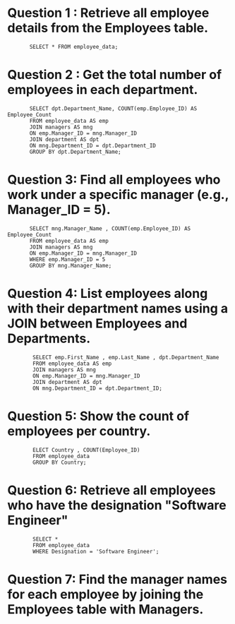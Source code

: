 # Question 1 : Retrieve all employee details from the Employees table.
           SELECT * FROM employee_data;
# Question 2 : Get the total number of employees in each department.
           SELECT dpt.Department_Name, COUNT(emp.Employee_ID) AS Employee_Count
           FROM employee_data AS emp
           JOIN managers AS mng
           ON emp.Manager_ID = mng.Manager_ID
           JOIN department AS dpt
           ON mng.Department_ID = dpt.Department_ID
           GROUP BY dpt.Department_Name;
# Question 3: Find all employees who work under a specific manager (e.g., Manager_ID = 5).
           SELECT mng.Manager_Name , COUNT(emp.Employee_ID) AS Employee_Count
           FROM employee_data AS emp
           JOIN managers AS mng
           ON emp.Manager_ID = mng.Manager_ID
           WHERE emp.Manager_ID = 5
           GROUP BY mng.Manager_Name;
# Question 4: List employees along with their department names using a JOIN between Employees and Departments.
            SELECT emp.First_Name , emp.Last_Name , dpt.Department_Name
            FROM employee_data AS emp
            JOIN managers AS mng
            ON emp.Manager_ID = mng.Manager_ID
            JOIN department AS dpt
            ON mng.Department_ID = dpt.Department_ID; 
 # Question 5: Show the count of employees per country.
            ELECT Country , COUNT(Employee_ID)
            FROM employee_data
            GROUP BY Country;
# Question 6: Retrieve all employees who have the designation "Software Engineer"
            SELECT *
            FROM employee_data
            WHERE Designation = 'Software Engineer';
# Question 7: Find the manager names for each employee by joining the Employees table with Managers.
